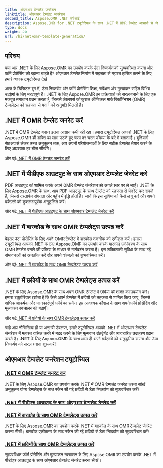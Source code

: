```yaml
---
title: ओएमआर टेम्पलेट जनरेशन
linktitle: ओएमआर टेम्पलेट जनरेशन
second_title: Aspose.OMR .NET एपीआई
description: Aspose.OMR for .NET ट्यूटोरियल के साथ .NET में OMR टेम्प्लेट आसानी से जेनरेट करना सीखें। डेटा निष्कर्षण को सरल बनाएँ और फ़ॉर्म प्रोसेसिंग को सरल बनाएँ!
type: docs
weight: 20
url: /hi/net/omr-template-generation/
---
```

## परिचय
क्या आप .NET के लिए Aspose.OMR का उपयोग करके डेटा निष्कर्षण को सुव्यवस्थित करना और फॉर्म प्रोसेसिंग को बढ़ाना चाहते हैं? ओएमआर टेम्प्लेट निर्माण में सहजता से महारत हासिल करने के लिए हमारे व्यापक ट्यूटोरियल देखें।

आज के डिजिटल युग में, डेटा निष्कर्षण और फॉर्म प्रोसेसिंग शिक्षा, सर्वेक्षण और मूल्यांकन सहित विभिन्न उद्योगों के लिए महत्वपूर्ण हैं। .NET के लिए Aspose.OMR इन प्रक्रियाओं को सरल बनाने के लिए एक मजबूत समाधान प्रदान करता है, जिससे डेवलपर्स को कुशल ऑप्टिकल मार्क रिकॉग्निशन (OMR) टेम्पलेट्स को सहजता से बनाने की अनुमति मिलती है।

## .NET में OMR टेम्प्लेट जनरेट करें

.NET में OMR टेम्प्लेट बनाना इतना आसान कभी नहीं रहा। हमारा ट्यूटोरियल आपको .NET के लिए Aspose.OMR की शक्ति का लाभ उठाते हुए चरण दर चरण प्रक्रिया के बारे में बताता है। बुनियादी सेटअप से लेकर उन्नत अनुकूलन तक, आप अपनी परियोजनाओं के लिए सटीक टेम्पलेट तैयार करने के लिए आवश्यक हर चीज़ सीखेंगे।

 और पढ़ें:[.NET में OMR टेम्प्लेट जनरेट करें](./generate-omr-templates/)

## .NET में पीडीएफ आउटपुट के साथ ओएमआर टेम्पलेट जेनरेट करें

PDF आउटपुट को शामिल करके अपने OMR टेम्प्लेट जेनरेशन को अगले स्तर पर ले जाएँ। .NET के लिए Aspose.OMR के साथ, आप PDF आउटपुट के साथ टेम्प्लेट को सहजता से जेनरेट कर सकते हैं, जिससे दस्तावेज़ संगतता और पहुँच में वृद्धि होती है। जानें कि इस सुविधा को कैसे लागू करें और अपने वर्कफ़्लो को कुशलतापूर्वक अनुकूलित करें।

 और पढ़ें:[.NET में पीडीएफ आउटपुट के साथ ओएमआर टेम्पलेट जेनरेट करें](./generate-omr-templates-pdf/)

## .NET में बारकोड के साथ OMR टेम्पलेट्स उत्पन्न करें

बेहतर डेटा प्रोसेसिंग के लिए अपने OMR टेम्प्लेट में बारकोड तकनीक को एकीकृत करें। हमारा ट्यूटोरियल आपको .NET के लिए Aspose.OMR का उपयोग करके बारकोड एकीकरण के साथ OMR टेम्प्लेट बनाने की प्रक्रिया के माध्यम से मार्गदर्शन करता है। इस शक्तिशाली सुविधा के साथ नई संभावनाओं को अनलॉक करें और अपने वर्कफ़्लो को सुव्यवस्थित करें।

 और पढ़ें:[.NET में बारकोड के साथ OMR टेम्पलेट्स उत्पन्न करें](./generate-omr-templates-barcode/)

## .NET में छवियों के साथ OMR टेम्पलेट्स उत्पन्न करें

.NET के लिए Aspose.OMR के साथ अपने OMR टेम्प्लेट में छवियों की शक्ति का उपयोग करें। हमारा ट्यूटोरियल दर्शाता है कि कैसे अपने टेम्प्लेट में छवियों को सहजता से शामिल किया जाए, जिससे अधिक आकर्षक और जानकारीपूर्ण फ़ॉर्म बन सकें। इस आवश्यक कौशल के साथ अपने फ़ॉर्म प्रोसेसिंग और मूल्यांकन स्वचालन को बढ़ाएँ।

 और पढ़ें:[.NET में छवियों के साथ OMR टेम्पलेट्स उत्पन्न करें](./generate-omr-templates-images/)

चाहे आप नौसिखिया हों या अनुभवी डेवलपर, हमारे ट्यूटोरियल आपको .NET में ओएमआर टेम्पलेट जेनरेशन में महारत हासिल करने में मदद करने के लिए मूल्यवान अंतर्दृष्टि और व्यावहारिक उदाहरण प्रदान करते हैं। .NET के लिए Aspose.OMR के साथ आज ही अपने वर्कफ़्लो को अनुकूलित करना और डेटा निष्कर्षण को सरल बनाना शुरू करें!
## ओएमआर टेम्पलेट जनरेशन ट्यूटोरियल
### [.NET में OMR टेम्प्लेट जनरेट करें](./generate-omr-templates/)
.NET के लिए Aspose.OMR का उपयोग करके .NET में OMR टेम्पलेट जनरेट करना सीखें। अनुकूलन योग्य टेम्पलेट्स के साथ स्कैन की गई छवियों से डेटा निष्कर्षण को सुव्यवस्थित करें!
### [.NET में पीडीएफ आउटपुट के साथ ओएमआर टेम्पलेट जेनरेट करें](./generate-omr-templates-pdf/)
### [.NET में बारकोड के साथ OMR टेम्पलेट्स उत्पन्न करें](./generate-omr-templates-barcode/)
.NET के लिए Aspose.OMR का उपयोग करके .NET में बारकोड के साथ OMR टेम्पलेट जेनरेट करना सीखें। बारकोड एकीकरण के साथ स्कैन की गई छवियों से डेटा निष्कर्षण को सुव्यवस्थित करें!
### [.NET में छवियों के साथ OMR टेम्पलेट्स उत्पन्न करें](./generate-omr-templates-images/)
सुव्यवस्थित फॉर्म प्रोसेसिंग और मूल्यांकन स्वचालन के लिए Aspose.OMR का उपयोग करके .NET में पीडीएफ आउटपुट के साथ ओएमआर टेम्पलेट जेनरेट करना सीखें।